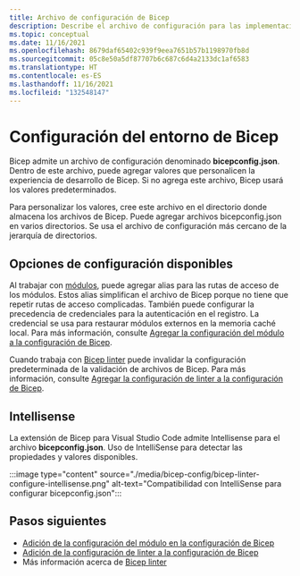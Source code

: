 ```yaml
---
title: Archivo de configuración de Bicep
description: Describe el archivo de configuración para las implementaciones de Bicep.
ms.topic: conceptual
ms.date: 11/16/2021
ms.openlocfilehash: 8679daf65402c939f9eea7651b57b1198970fb8d
ms.sourcegitcommit: 05c8e50a5df87707b6c687c6d4a2133dc1af6583
ms.translationtype: HT
ms.contentlocale: es-ES
ms.lasthandoff: 11/16/2021
ms.locfileid: "132548147"
---
```

# <a name="configure-your-bicep-environment"></a>Configuración del entorno de Bicep

Bicep admite un archivo de configuración denominado **bicepconfig.json**. Dentro de este archivo, puede agregar valores que personalicen la experiencia de desarrollo de Bicep. Si no agrega este archivo, Bicep usará los valores predeterminados.

Para personalizar los valores, cree este archivo en el directorio donde almacena los archivos de Bicep. Puede agregar archivos bicepconfig.json en varios directorios. Se usa el archivo de configuración más cercano de la jerarquía de directorios.

## <a name="available-settings"></a>Opciones de configuración disponibles

Al trabajar con [módulos](modules.md), puede agregar alias para las rutas de acceso de los módulos. Estos alias simplifican el archivo de Bicep porque no tiene que repetir rutas de acceso complicadas. También puede configurar la precedencia de credenciales para la autenticación en el registro. La credencial se usa para restaurar módulos externos en la memoria caché local. Para más información, consulte [Agregar la configuración del módulo a la configuración de Bicep](bicep-config-modules.md).

Cuando trabaja con [Bicep linter](linter.md) puede invalidar la configuración predeterminada de la validación de archivos de Bicep. Para más información, consulte [Agregar la configuración de linter a la configuración de Bicep](bicep-config-linter.md).

## <a name="intellisense"></a>Intellisense

La extensión de Bicep para Visual Studio Code admite Intellisense para el archivo **bicepconfig.json**. Uso de IntelliSense para detectar las propiedades y valores disponibles.

:::image type="content" source="./media/bicep-config/bicep-linter-configure-intellisense.png" alt-text="Compatibilidad con IntelliSense para configurar bicepconfig.json":::

## <a name="next-steps"></a>Pasos siguientes

* [Adición de la configuración del módulo en la configuración de Bicep](bicep-config-modules.md)
* [Adición de la configuración de linter a la configuración de Bicep](bicep-config-linter.md)
* Más información acerca de [Bicep linter](linter.md)
